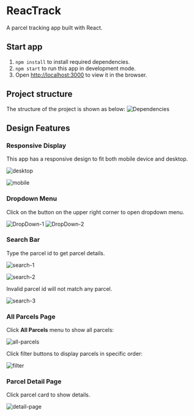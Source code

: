 # ReacTrack

A parcel tracking app built with React. 

## Start app
1. `npm install` to install required dependencies.
2. `npm start` to run this app in development mode.
3. Open [http://localhost:3000](http://localhost:3000) to view it in the browser.

## Project structure
The structure of the project is shown as below: 
![Dependencies](src/assets/dependencies.png)

## Design Features
### Responsive Display

This app has a responsive design to fit both mobile device and desktop. 

![desktop](src/assets/desktop.png)

![mobile](src/assets/all-package.png)


### Dropdown Menu
Click on the button on the upper right corner to open dropdown menu.

![DropDown-1](src/assets/nav-1.png)
![DropDown-2](src/assets/nav-2.png)

### Search Bar
Type the parcel id to get parcel details. 

![search-1](src/assets/search.png)

![search-2](src/assets/search-result.png)

Invalid parcel id will not match any parcel.

![search-3](src/assets/not-found.png)


### All Parcels Page
Click **All Parcels** menu to show all parcels:

![all-parcels](src/assets/all-package.png)


Click filter buttons to display parcels in specific order:

![filter](src/assets/filter.png)


### Parcel Detail Page

Click parcel card to show details.

![detail-page](src/assets/detail-page.png)